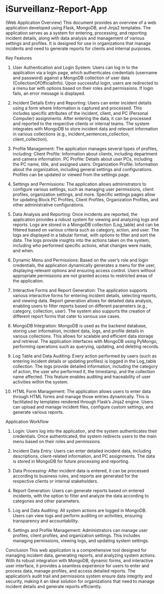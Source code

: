 # iSurveillanz-Report-App
(Web Application Overview)
This document provides an overview of a web application developed using Flask, MongoDB, and Jinja2 templates. The application serves as a system for entering, processing, and reporting incident details, along with data analysis and management of various settings and profiles. It is designed for use in organizations that manage incidents and need to generate reports for clients and internal purposes.


Key Features
1. User Authentication and Login System: 
Users can log in to the application via a login page, which authenticates credentials (username and password) against a MongoDB collection of user data (CollectionOfOfficialInfo).
Upon successful login, users are redirected to a menu bar with options based on their roles and permissions. If login fails, an error message is displayed.

2. Incident Details Entry and Reporting: 
Users can enter incident details using a form where information is captured and processed. This includes specific attributes of the incident, client, and PC (Personal Computer) assignments.
After entering the data, it can be processed and reported to the respective clients or internal teams.
The system integrates with MongoDB to store incident data and relevant information in various collections (e.g., incident_sentences_collection, client_collection).

3. Profile Management: 
The application manages several types of profiles, including:
Client Profile: Information about clients, including department and camera information.
PC Profile: Details about user PCs, including the PC name, title, and assigned users.
Organization Profile: Information about the organization, including general settings and configurations.
Profiles can be updated or viewed from the settings page.

4. Settings and Permissions: 
The application allows administrators to configure various settings, such as managing user permissions, client profiles, organization settings, and more.
Specific settings pages allow for updating Block PC Profiles, Client Profiles, Organization Profiles, and other administrative configurations.

5. Data Analysis and Reporting: 
Once incidents are reported, the application provides a robust system for viewing and analyzing logs and reports.
Logs are stored in a MongoDB collection (Log_table) and can be filtered based on various criteria such as category, action, and user. The logs are displayed in a tabular format, with options to filter and sort the data.
The logs provide insights into the actions taken on the system, including who performed specific actions, what changes were made, and when.

6. Dynamic Menu and Permissions: 
Based on the user’s role and login credentials, the application dynamically generates a menu for the user, displaying relevant options and ensuring access control.
Users without appropriate permissions are not granted access to restricted areas of the application.

7. Interactive Forms and Report Generation: 
The application supports various interactive forms for entering incident details, selecting reports, and viewing data.
Report generation allows for detailed data analysis, enabling users to filter reports based on different parameters (e.g., category, collection, user).
The system also supports the creation of different report forms that cater to various use cases.

8. MongoDB Integration: 
MongoDB is used as the backend database, storing user information, incident data, logs, and profile details in various collections. This allows for scalable and efficient data storage and retrieval.
The application interfaces with MongoDB using PyMongo, performing operations such as querying, updating, and deleting records.

9. Log Table and Data Auditing: 
Every action performed by users (such as entering incident details or updating profiles) is logged in the Log_table collection.
The logs provide detailed information, including the category of action, the user who performed it, the timestamp, and the collection name affected.
This feature enables auditing and traceability of user activities within the system.

10. HTML Form Management: 
The application allows users to enter data through HTML forms and manage those entries dynamically. This is facilitated by templates rendered through Flask’s Jinja2 engine.
Users can upload and manage incident files, configure custom settings, and generate various reports.


Application Workflow
1. Login:
Users log into the application, and the system authenticates their credentials.
Once authenticated, the system redirects users to the main menu based on their roles and permissions.

2. Incident Data Entry:
Users can enter detailed incident data, including descriptions, client-related information, and PC assignments.
The data is stored in MongoDB for future processing and reporting.

3. Data Processing:
After incident data is entered, it can be processed according to business rules, and reports are generated for the respective clients or internal stakeholders.

4. Report Generation:
Users can generate reports based on entered incidents, with the option to filter and analyze the data according to categories and other parameters.

5. Log and Data Auditing:
All system actions are logged in MongoDB. Users can view logs and perform auditing on activities, ensuring transparency and accountability.

6. Settings and Profile Management:
Administrators can manage user profiles, client profiles, and organization settings. This includes managing permissions, viewing logs, and updating system settings.


Conclusion
This web application is a comprehensive tool designed for managing incident data, generating reports, and analyzing system actions. With its robust integration with MongoDB, dynamic forms, and interactive user interface, it provides a seamless experience for users to enter and process data, manage profiles, and access detailed reports. The application’s audit trail and permissions system ensure data integrity and security, making it an ideal solution for organizations that need to manage incident details and generate reports efficiently.

